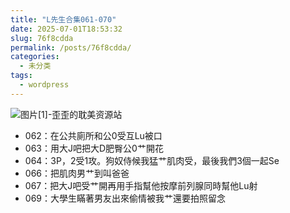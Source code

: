 ```yaml
---
title: "L先生合集061-070"
date: 2025-07-01T18:53:32
slug: 76f8cdda
permalink: /posts/76f8cdda/
categories:
  - 未分类
tags:
  - wordpress
---
```


![图片[1]-歪歪的耽美资源站](/images/wp/76f8cdda-3e086fc5.jpg)

*   062：在公共廁所和公0受互Lu被口
*   063：用大J吧把大D肥臀公0艹開花
*   064：3P，2受1攻。狗奴侍候我猛艹肌肉受，最後我們3個一起Se
*   066：把肌肉男艹到叫爸爸
*   067：把大J吧受艹開再用手指幫他按摩前列腺同時幫他Lu射
*   069：大學生瞞著男友出來偷情被我艹還要拍照留念
